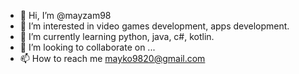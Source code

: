- 👋 Hi, I’m @mayzam98
- 👀 I’m interested in video games development, apps development.
- 🌱 I’m currently learning python, java, c#, kotlin.
- 💞️ I’m looking to collaborate on ...
- 📫 How to reach me  mayko9820@gmail.com

<!---
mayzam98/mayzam98 is a ✨ special ✨ repository because its `README.md` (this file) appears on your GitHub profile.
You can click the Preview link to take a look at your changes.
--->
